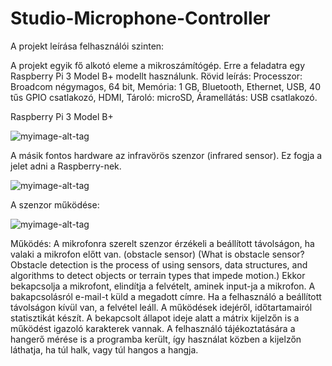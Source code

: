 # Studio-Microphone-Controller

A projekt leírása felhasználói szinten:

A projekt egyik fő alkotó eleme a mikroszámítógép. Erre a feladatra egy Raspberry Pi 3 Model B+ modellt használunk. 
Rövid leírás: Processzor: Broadcom négymagos, 64 bit, Memória: 1 GB, Bluetooth, Ethernet, USB, 40 tűs GPIO csatlakozó, HDMI, Tároló: microSD, Áramellátás: USB csatlakozó.

Raspberry Pi 3 Model B+

![myimage-alt-tag](http://www.infolex.hu/kep/65936/nagy/raspberry-pi-3-model-b.jpg)

A másik fontos hardware az infravörös szenzor (infrared sensor). Ez fogja a jelet adni a Raspberry-nek.

![myimage-alt-tag](https://ae01.alicdn.com/kf/HTB1W4uFXITxK1Rjy0Fgq6yovpXa5.jpg)

A szenzor működése:

![myimage-alt-tag](https://circuitdigest.com/sites/default/files/inlineimages/IR__.jpg)

Működés:
A mikrofonra szerelt szenzor érzékeli a beállított távolságon, ha valaki a mikrofon  előtt van. (obstacle sensor)
(What is obstacle sensor? Obstacle detection is the process of using sensors, data structures, and algorithms to detect objects or terrain types that impede motion.)
Ekkor bekapcsolja a mikrofont, elindítja a felvételt, aminek input-ja a mikrofon. A bakapcsolásról e-mail-t küld a megadott címre. Ha a felhasználó a beállított távolságon kívül van, a felvétel leáll. A működések idejéről, időtartamairól statisztikát készít. A bekapcsolt állapot ideje alatt a mátrix kijelzőn is a működést igazoló karakterek vannak. A felhasználó tájékoztatására a hangerő mérése is a programba került, így használat közben a kijelzőn láthatja, ha túl halk, vagy túl hangos a hangja.
